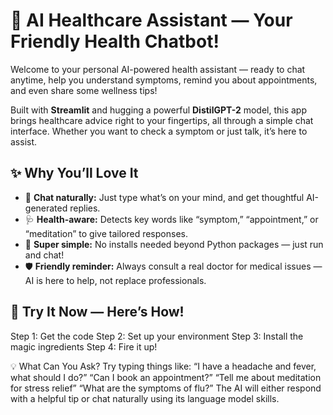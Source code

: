# 🤖 AI Healthcare Assistant — Your Friendly Health Chatbot!

Welcome to your personal AI-powered health assistant — ready to chat anytime, help you understand symptoms, remind you about appointments, and even share some wellness tips!

Built with **Streamlit** and hugging a powerful **DistilGPT-2** model, this app brings healthcare advice right to your fingertips, all through a simple chat interface. Whether you want to check a symptom or just talk, it’s here to assist.

## ✨ Why You’ll Love It

- 💬 **Chat naturally:** Just type what’s on your mind, and get thoughtful AI-generated replies.
- 🩺 **Health-aware:** Detects key words like “symptom,” “appointment,” or “meditation” to give tailored responses.
- 🚀 **Super simple:** No installs needed beyond Python packages — just run and chat!
- 🛡️ **Friendly reminder:** Always consult a real doctor for medical issues — AI is here to help, not replace professionals.

## 🎉 Try It Now — Here’s How!

  Step 1: Get the code
  Step 2: Set up your environment
  Step 3: Install the magic ingredients
  Step 4: Fire it up!

💡 What Can You Ask?
Try typing things like:
“I have a headache and fever, what should I do?”
“Can I book an appointment?”
“Tell me about meditation for stress relief”
“What are the symptoms of flu?”
The AI will either respond with a helpful tip or chat naturally using its language model skills.
